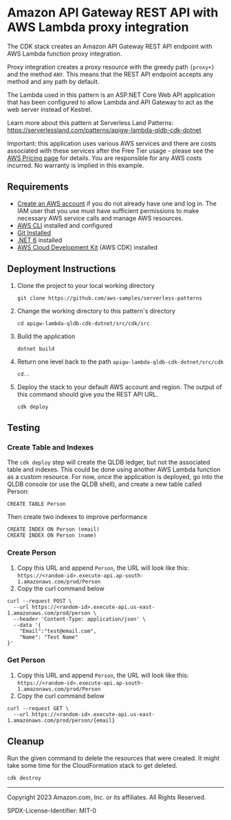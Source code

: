 # Amazon API Gateway REST API with AWS Lambda proxy integration

The CDK stack creates an Amazon API Gateway REST API endpoint with AWS Lambda function proxy integration.

Proxy integration creates a proxy resource with the greedy path `{proxy+}` and the method `ANY`.
This means that the REST API endpoint accepts any method and any path by default.

The Lambda used in this pattern is an ASP.NET Core Web API application that has been configured to allow Lambda and API Gateway to act as the web server instead of Kestrel.

Learn more about this pattern at Serverless Land Patterns: https://serverlessland.com/patterns/apigw-lambda-qldb-cdk-dotnet

Important: this application uses various AWS services and there are costs associated with these services after the Free Tier usage - please see the [AWS Pricing page](https://aws.amazon.com/pricing/) for details. You are responsible for any AWS costs incurred. No warranty is implied in this example.

## Requirements

* [Create an AWS account](https://portal.aws.amazon.com/gp/aws/developer/registration/index.html) if you do not already have one and log in. The IAM user that you use must have sufficient permissions to make necessary AWS service calls and manage AWS resources.
* [AWS CLI](https://docs.aws.amazon.com/cli/latest/userguide/install-cliv2.html) installed and configured
* [Git Installed](https://git-scm.com/book/en/v2/Getting-Started-Installing-Git)
* [.NET 6](https://dotnet.microsoft.com/en-us/download/dotnet/6.0) installed
* [AWS Cloud Development Kit](https://docs.aws.amazon.com/cdk/latest/guide/cli.html) (AWS CDK) installed

## Deployment Instructions

1. Clone the project to your local working directory
    ```
    git clone https://github.com/aws-samples/serverless-patterns
    ```
2. Change the working directory to this pattern's directory
    ```
    cd apigw-lambda-qldb-cdk-dotnet/src/cdk/src
    ```
3. Build the application
    ```
    dotnet build
    ```
4. Return one level back to the path `apigw-lambda-qldb-cdk-dotnet/src/cdk`
    ```
    cd..
    ```
5. Deploy the stack to your default AWS account and region. The output of this command should give you the REST API URL.
    ```
    cdk deploy
    ```

## Testing

### Create Table and Indexes

The `cdk deploy` step will create the QLDB ledger, but not the associated table and indexes. This could be done using another AWS Lambda function as a custom resource. For now, once the application is deployed, go into the QLDB console (or use the QLDB shell), and create a new table called Person:

```code
CREATE TABLE Person
```

Then create two indexes to improve performance

```code
CREATE INDEX ON Person (email)
CREATE INDEX ON Person (name)
```
### Create Person

1. Copy this URL and append `Person`, the URL will look like this: `https://<random-id>.execute-api.ap-south-1.amazonaws.com/prod/Person`
2. Copy the curl command below
```
curl --request POST \
  --url https://<random-id>.execute-api.us-east-1.amazonaws.com/prod/person \
  --header 'Content-Type: application/json' \
  --data '{
	"Email":"test@email.com",
	"Name": "Test Name"
}'
```

### Get Person

1. Copy this URL and append `Person`, the URL will look like this: `https://<random-id>.execute-api.ap-south-1.amazonaws.com/prod/Person`
2. Copy the curl command below
```
curl --request GET \
  --url https://<random-id>.execute-api.us-east-1.amazonaws.com/prod/person/{email}
```

## Cleanup
Run the given command to delete the resources that were created. It might take some time for the CloudFormation stack to get deleted.
```
cdk destroy
```

----
Copyright 2023 Amazon.com, Inc. or its affiliates. All Rights Reserved.

SPDX-License-Identifier: MIT-0

